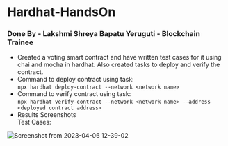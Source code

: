 # Hardhat-HandsOn
### Done By - Lakshmi Shreya Bapatu Yeruguti  - Blockchain Trainee
- Created a voting smart contract and have written test cases for it using chai and mocha in hardhat. Also created tasks to deploy and verify the contract.
- Command to deploy contract using task: <br>
`npx hardhat deploy-contract --network <network name>`
- Command to verify contract using task: <br>
`npx hardhat verify-contract --network <network name> --address <deployed contract address>`
- Results Screenshots <br>
Test Cases:<br>

![Screenshot from 2023-04-06 12-39-02](https://user-images.githubusercontent.com/122250979/230322746-4ae61cea-516f-4da3-8a02-c7268450b896.png)
<br>
